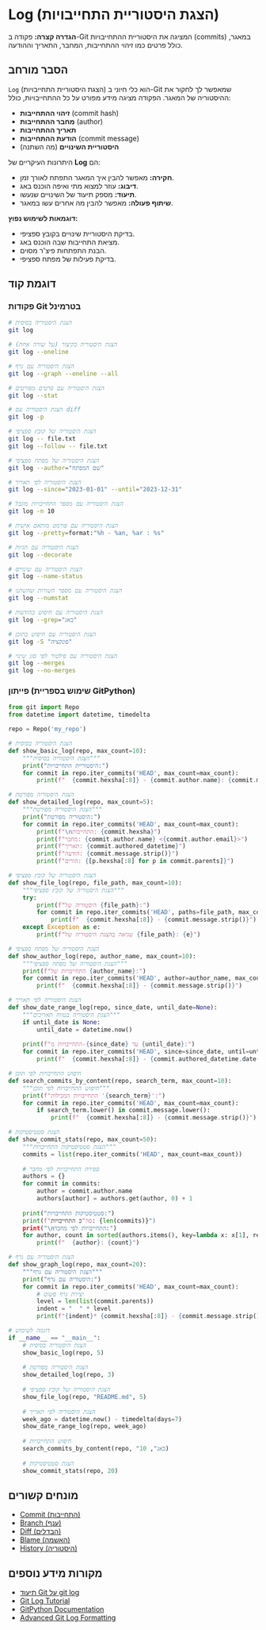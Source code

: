 # Log (הצגת היסטוריית התחייבויות)

**הגדרה קצרה:** פקודה ב-Git המציגה את היסטוריית ההתחייבויות (commits) במאגר, כולל פרטים כמו זיהוי ההתחייבות, המחבר, התאריך וההודעה.

## הסבר מורחב

`Log` (הצגת היסטוריית התחייבויות) הוא כלי חיוני ב-Git שמאפשר לך לחקור את ההיסטוריה של המאגר. הפקודה מציגה מידע מפורט על כל ההתחייבויות, כולל:

* **זיהוי ההתחייבות** (commit hash)
* **מחבר ההתחייבות** (author)
* **תאריך ההתחייבות**
* **הודעת ההתחייבות** (commit message)
* **היסטוריית השינויים** (מה השתנה)

היתרונות העיקריים של **Log** הם:
* **חקירה:** מאפשר להבין איך המאגר התפתח לאורך זמן.
* **דיבוג:** עוזר למצוא מתי ואיפה הוכנס באג.
* **תיעוד:** מספק תיעוד של השינויים שנעשו.
* **שיתוף פעולה:** מאפשר להבין מה אחרים עשו במאגר.

**דוגמאות לשימוש נפוץ:**
* בדיקת היסטוריית שינויים בקובץ ספציפי.
* מציאת התחייבות שבה הוכנס באג.
* הבנת התפתחות פיצ'ר מסוים.
* בדיקת פעילות של מפתח ספציפי.

## דוגמת קוד

### פקודות Git בטרמינל
```bash
# הצגת היסטוריה בסיסית
git log

# הצגת היסטוריה בקיצור (על שורה אחת)
git log --oneline

# הצגת היסטוריה עם גרף
git log --graph --oneline --all

# הצגת היסטוריה עם פרטים מפורטים
git log --stat

# הצגת היסטוריה עם diff
git log -p

# הצגת היסטוריה של קובץ ספציפי
git log -- file.txt
git log --follow -- file.txt

# הצגת היסטוריה של מפתח ספציפי
git log --author="שם המפתח"

# הצגת היסטוריה לפי תאריך
git log --since="2023-01-01" --until="2023-12-31"

# הצגת היסטוריה עם מספר התחייבויות מוגבל
git log -n 10

# הצגת היסטוריה עם פורמט מותאם אישית
git log --pretty=format:"%h - %an, %ar : %s"

# הצגת היסטוריה עם תגיות
git log --decorate

# הצגת היסטוריה עם שינויים
git log --name-status

# הצגת היסטוריה עם מספר השורות שהשתנו
git log --numstat

# הצגת היסטוריה עם חיפוש בהודעות
git log --grep="באג"

# הצגת היסטוריה עם חיפוש בתוכן
git log -S "פונקציה"

# הצגת היסטוריה עם פילטור לפי סוג שינוי
git log --merges
git log --no-merges
```

### פייתון (שימוש בספריית GitPython)
```python
from git import Repo
from datetime import datetime, timedelta

repo = Repo('my_repo')

# הצגת היסטוריה בסיסית
def show_basic_log(repo, max_count=10):
    """הצגת היסטוריה בסיסית"""
    print("היסטוריית התחייבויות:")
    for commit in repo.iter_commits('HEAD', max_count=max_count):
        print(f"  {commit.hexsha[:8]} - {commit.author.name}: {commit.message.strip()}")

# הצגת היסטוריה מפורטת
def show_detailed_log(repo, max_count=5):
    """הצגת היסטוריה מפורטת"""
    print("היסטוריה מפורטת:")
    for commit in repo.iter_commits('HEAD', max_count=max_count):
        print(f"\nהתחייבות: {commit.hexsha}")
        print(f"מחבר: {commit.author.name} <{commit.author.email}>")
        print(f"תאריך: {commit.authored_datetime}")
        print(f"הודעה: {commit.message.strip()}")
        print(f"הורים: {[p.hexsha[:8] for p in commit.parents]}")

# הצגת היסטוריה של קובץ ספציפי
def show_file_log(repo, file_path, max_count=10):
    """הצגת היסטוריה של קובץ ספציפי"""
    try:
        print(f"היסטוריה של {file_path}:")
        for commit in repo.iter_commits('HEAD', paths=file_path, max_count=max_count):
            print(f"  {commit.hexsha[:8]} - {commit.message.strip()}")
    except Exception as e:
        print(f"שגיאה בהצגת היסטוריה של {file_path}: {e}")

# הצגת היסטוריה של מפתח ספציפי
def show_author_log(repo, author_name, max_count=10):
    """הצגת היסטוריה של מפתח ספציפי"""
    print(f"התחייבויות של {author_name}:")
    for commit in repo.iter_commits('HEAD', author=author_name, max_count=max_count):
        print(f"  {commit.hexsha[:8]} - {commit.message.strip()}")

# הצגת היסטוריה לפי תאריך
def show_date_range_log(repo, since_date, until_date=None):
    """הצגת היסטוריה בטווח תאריכים"""
    if until_date is None:
        until_date = datetime.now()
    
    print(f"התחייבויות מ-{since_date} עד {until_date}:")
    for commit in repo.iter_commits('HEAD', since=since_date, until=until_date):
        print(f"  {commit.hexsha[:8]} - {commit.authored_datetime.date()} - {commit.message.strip()}")

# חיפוש התחייבויות לפי תוכן
def search_commits_by_content(repo, search_term, max_count=10):
    """חיפוש התחייבויות לפי תוכן"""
    print(f"התחייבויות המכילות '{search_term}':")
    for commit in repo.iter_commits('HEAD', max_count=max_count):
        if search_term.lower() in commit.message.lower():
            print(f"  {commit.hexsha[:8]} - {commit.message.strip()}")

# הצגת סטטיסטיקות
def show_commit_stats(repo, max_count=50):
    """הצגת סטטיסטיקות התחייבויות"""
    commits = list(repo.iter_commits('HEAD', max_count=max_count))
    
    # ספירת התחייבויות לפי מחבר
    authors = {}
    for commit in commits:
        author = commit.author.name
        authors[author] = authors.get(author, 0) + 1
    
    print("סטטיסטיקות התחייבויות:")
    print(f"סה"כ התחייבויות: {len(commits)}")
    print("\nהתחייבויות לפי מחבר:")
    for author, count in sorted(authors.items(), key=lambda x: x[1], reverse=True):
        print(f"  {author}: {count}")

# הצגת היסטוריה עם גרף
def show_graph_log(repo, max_count=20):
    """הצגת היסטוריה עם גרף"""
    print("היסטוריה עם גרף:")
    for commit in repo.iter_commits('HEAD', max_count=max_count):
        # יצירת גרף פשוט
        level = len(list(commit.parents))
        indent = "  " * level
        print(f"{indent}* {commit.hexsha[:8]} - {commit.message.strip()}")

# דוגמה לשימוש
if __name__ == "__main__":
    # הצגת היסטוריה בסיסית
    show_basic_log(repo, 5)
    
    # הצגת היסטוריה מפורטת
    show_detailed_log(repo, 3)
    
    # הצגת היסטוריה של קובץ ספציפי
    show_file_log(repo, "README.md", 5)
    
    # הצגת היסטוריה לפי תאריך
    week_ago = datetime.now() - timedelta(days=7)
    show_date_range_log(repo, week_ago)
    
    # חיפוש התחייבויות
    search_commits_by_content(repo, "באג", 10)
    
    # הצגת סטטיסטיקות
    show_commit_stats(repo, 20)
```

## מונחים קשורים

* [Commit (התחייבות)](./commit.md)
* [Branch (ענף)](./branch.md)
* [Diff (הבדלים)](./diff.md)
* [Blame (האשמה)](./blame.md)
* [History (היסטוריה)](./history.md)

## מקורות מידע נוספים

* [תיעוד Git על git log](https://git-scm.com/docs/git-log)
* [Git Log Tutorial](https://git-scm.com/book/en/v2/Git-Basics-Viewing-the-Commit-History)
* [GitPython Documentation](https://gitpython.readthedocs.io/en/stable/reference.html#git.repo.base.Repo.iter_commits)
* [Advanced Git Log Formatting](https://git-scm.com/docs/git-log#_pretty_formats)